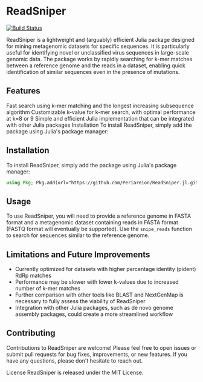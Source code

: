 # ReadSniper

[![Build Status](https://github.com/Periareion/ReadSniper.jl/actions/workflows/CI.yml/badge.svg?branch=master)](https://github.com/Periareion/ReadSniper.jl/actions/workflows/CI.yml?query=branch%3Amaster)

ReadSniper is a lightweight and (arguably) efficient Julia package designed for mining metagenomic datasets for specific sequences. It is particularly useful for identifying novel or unclassified virus sequences in large-scale genomic data. The package works by rapidly searching for k-mer matches between a reference genome and the reads in a dataset, enabling quick identification of similar sequences even in the presence of mutations.

## Features
Fast search using k-mer matching and the longest increasing subsequence algorithm
Customizable k-value for k-mer search, with optimal performance at k=8 or 9
Simple and efficient Julia implementation that can be integrated with other Julia packages
Installation
To install ReadSniper, simply add the package using Julia's package manager:

## Installation
To install ReadSniper, simply add the package using Julia's package manager:
```julia
using Pkg; Pkg.add(url="https://github.com/Periareion/ReadSniper.jl.git")
```

## Usage
To use ReadSniper, you will need to provide a reference genome in FASTA format and a metagenomic dataset containing reads in FASTA format (FASTQ format will eventually be supported). Use the `snipe_reads` function to search for sequences similar to the reference genome.

## Limitations and Future Improvements
- Currently optimized for datasets with higher percentage identity (pident) RdRp matches
- Performance may be slower with lower k-values due to increased number of k-mer matches
- Further comparison with other tools like BLAST and NextGenMap is necessary to fully assess the viability of ReadSniper
- Integration with other Julia packages, such as de novo genome assembly packages, could create a more streamlined workflow

## Contributing
Contributions to ReadSniper are welcome! Please feel free to open issues or submit pull requests for bug fixes, improvements, or new features. If you have any questions, please don't hesitate to reach out.

License
ReadSniper is released under the MIT License.

